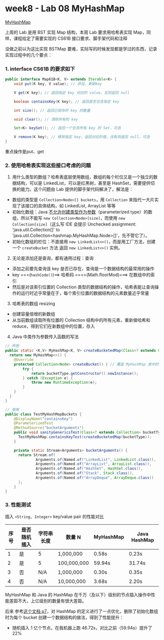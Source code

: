 # week8 - Lab 08 MyHashMap

[MyHashMap](https://sp23.datastructur.es/materials/lab/lab08/)

上周的 Lab 是用 BST 实现 Map 结构，本周 Lab 要求用哈希表实现 Map，同样，课程给定了需要实现的 CS61B 接口要求、脚手架代码和注释

没做之前以为这比实现 BSTMap 要难，实际写的时候发现都是学过的东西，记录实现过程中的几个要点：

### 1. interface CS61B 的要求如下

```java
public interface Map61B<K, V> extends Iterable<K> {
    void put(K key, V value); // 添加、更新key

    V get(K key); // 返回指定 key 对应的 value，无则返回 null

    boolean containsKey(K key); // 返回是否包含指定 key

    int size(); // 返回已保存的 key 的数量

    void clear(); // 清除所有的 key

    Set<K> keySet(); // 返回一个包含所有 key 的 Set，可选

    V remove(K key); // 移除指定 key，返回对应的值，没有则返回 null，可选
}
```

重点操作是put、get

### 2. 使用哈希表实现这些接口考虑的问题

1. 用什么类型的数组？哈希表底层使用数组，数组的每个栏位又是一个独立的数据结构，可以是 LinkedList，可以是红黑树，甚至是 HashSet，需要提供切换的能力。这个问题由 Lab 提供的脚手架代码解决了，解法是：
  - 数组的类型是 `Collection<Node>[] buckets`，用 `Collection` 来指代一大片实现了该接口的具体结构，如 LinkedList, ArrayList 等等
  - 初始化数组：Java [不允许创建类型作为参数](https://docs.oracle.com/javase/tutorial/java/generics/restrictions.html#createArrays)（parameterized type）的数组，所以不能写 `new Collection<Node>[size]`，而使用 `new Collection[size]`（这么写 IDE 会提示 Unchecked assignment: 'java.util.Collection[]' to 'java.util.Collection<hashmap.MyHashMap.Node>[]'，先不管它了）。
  - 初始化数组的栏位：不直接用 `new LinkedList<>()`，而是用工厂方法，创建一个 `createBucket` 方法 返回 `new LinkedList<>()` 实例。

2. 无论是添加还是查询，都有通用过程：查询
  - 添加之前要先查询该 key 是否已存在，查询是一个数据结构的最常用的操作
  - key ===(`hashCode()`)==> 哈希码 ====(Math.floorMod)===> 在数组中的索引
  - 然后是对该索引位置的 Collection 类型的数据结构的操作，哈希表能让查询操作的运行时近乎常量在于，每个索引位置的数据结构的元素数量近乎常量

3. 哈希表的数组 resizing
  - 创建容量倍增的新数组
  - 从当前数组读取所有位置的 Collection 结构中的所有元素，重新做哈希和 reduce，得到它们在新数组中的位置，存入

4. Java 中类作为参数传入函数的写法

```java
// 声明
public static <K,V> MyHashMap<K, V> createBucketedMap(Class<? extends Collection> bucketType) {
  return new MyHashMap<>() {
    @Override
    protected Collection<Node> createBucket() { // 覆盖 MyHashMap 类中的 createBucket 方法
        try {
            return bucketType.getConstructor().newInstance();
        } catch (Exception e) {
            throw new RuntimeException(e);
        }
    }
  }
}

// 使用
public class TestMyHashMapBuckets {
    @DisplayName("containsKey")
    @ParameterizedTest
    @MethodSource("bucketArguments")
    public void sanityGenericsTest(Class<? extends Collection> bucketType) {
      TestMyHashMap.containsKeyTest(createBucketedMap(bucketType));
    }

    private static Stream<Arguments> bucketArguments() {
      return Stream.of(
              Arguments.of(Named.of("LinkedList", LinkedList.class)),
              Arguments.of(Named.of("ArrayList", ArrayList.class)),
              Arguments.of(Named.of("HashSet", HashSet.class)),
              Arguments.of(Named.of("Stack", Stack.class)),
              Arguments.of(Named.of("ArrayDeque", ArrayDeque.class))
      );
    }
}
```
### 3. 性能测试

插入 `<String, Integer>` key/value pair 的性能对比

|序号|  是否随机插入  | 字符串长度  | 数量 N| MyHashMap | Java HashMap|
|---|---|---|---|---|---|
|1| 是 | 5 | 1,000,000 | 0.58s | 0.23s |
|2| 是 | 5 | 100,000,000 | 59.94s | 31.74s |
|3| 否 | N/A | 1,000,000 | 0.30s | 0.35s |
|4| 否 | N/A | 10,000,000 | 3.68s | 2.20s |

MyHashMap 和 Java 的 HashMap 在千万（及以下）级别的节点插入操作中性能差距不大，上亿级别的数量有很大差距。

后来 参考[这个文档 p7](https://www.cs.princeton.edu/~appel/HashTables.pdf)，对 HashMap 的定义进行了一点优化，删除了初始化数组时为每个 bucket 创建一个数据结构的做法，得到了性能提升：
  - 随机插入 1 亿个节点，在我机器上跑 46.72s，对比之前（59.94s）提升了 22%